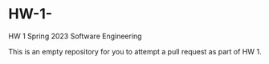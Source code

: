 # HW-1-

HW 1 Spring 2023 Software Engineering 

This is an empty repository for you to attempt a pull request as part of HW 1.

